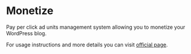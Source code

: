 Monetize
========

Pay per click ad units management system allowing you to monetize your WordPress blog.

For usage instructions and more details you can visit [official page](http://www.techytalk.info/wordpress/monetize/).
